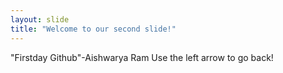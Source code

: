 ```yaml
---
layout: slide
title: "Welcome to our second slide!"
---
```

"Firstday Github"-Aishwarya Ram
Use the left arrow to go back!
